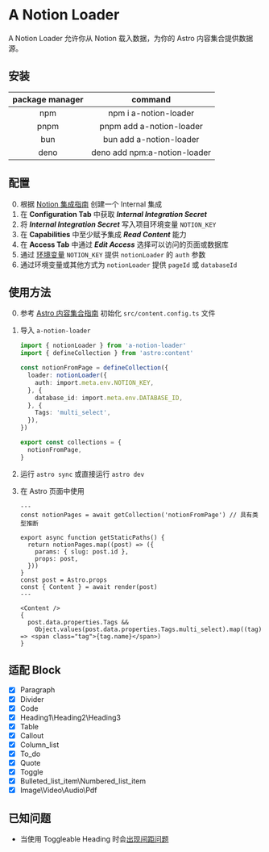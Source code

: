 # A Notion Loader

A Notion Loader 允许你从 Notion 载入数据，为你的 Astro 内容集合提供数据源。

## 安装

| package manager |           command            |
| :-------------: | :--------------------------: |
|       npm       |    npm i a-notion-loader     |
|      pnpm       |   pnpm add a-notion-loader   |
|       bun       |   bun add a-notion-loader    |
|      deno       | deno add npm:a-notion-loader |

## 配置

0. 根据 [Notion 集成指南][notion-integration-guide] 创建一个 Internal 集成
1. 在 **Configuration Tab** 中获取 **_Internal Integration Secret_**
2. 将 **_Internal Integration Secret_** 写入项目环境变量 `NOTION_KEY`
3. 在 **Capabilities** 中至少赋予集成 **_Read Content_** 能力
4. 在 **Access Tab** 中通过 **_Edit Access_** 选择可以访问的页面或数据库
5. 通过 [环境变量][astro-environment] `NOTION_KEY` 提供 `notionLoader` 的 `auth` 参数
6. 通过环境变量或其他方式为 `notionLoader` 提供 `pageId` 或 `databaseId`

## 使用方法

0. 参考 [Astro 内容集合指南][astro-content-collections] 初始化 `src/content.config.ts` 文件
1. 导入 `a-notion-loader`

   ```ts
   import { notionLoader } from 'a-notion-loader'
   import { defineCollection } from 'astro:content'

   const notionFromPage = defineCollection({
     loader: notionLoader({
       auth: import.meta.env.NOTION_KEY,
     }, {
       database_id: import.meta.env.DATABASE_ID,
     }, {
       Tags: 'multi_select',
     }),
   })

   export const collections = {
     notionFromPage,
   }
   ```

2. 运行 `astro sync` 或直接运行 `astro dev`
3. 在 Astro 页面中使用

   ```astro
   ---
   const notionPages = await getCollection('notionFromPage') // 具有类型推断

   export async function getStaticPaths() {
     return notionPages.map((post) => ({
       params: { slug: post.id },
       props: post,
     }))
   }
   const post = Astro.props
   const { Content } = await render(post)
   ---

   <Content />
   {
     post.data.properties.Tags &&
       Object.values(post.data.properties.Tags.multi_select).map((tag) => <span class="tag">{tag.name}</span>)
   }
   ```

## 适配 Block

- [x] Paragraph
- [x] Divider
- [x] Code
- [x] Heading1\Heading2\Heading3
- [x] Table
- [x] Callout
- [x] Column_list
- [x] To_do
- [x] Quote
- [x] Toggle
- [x] Bulleted_list_item\Numbered_list_item
- [x] Image\Video\Audio\Pdf

## 已知问题

- 当使用 Toggleable Heading 时会[出现间距问题][summary-padding]

[notion-integration-guide]: https://developers.notion.com/docs/create-a-notion-integration#create-your-integration-in-notion
[astro-environment]: https://docs.astro.build/en/guides/environment-variables/#type-safe-environment-variables
[astro-content-collections]: https://docs.astro.build/en/guides/content-collections/#defining-collections
[summary-padding]: https://developer.mozilla.org/en-US/docs/Web/HTML/Reference/Elements/summary#summaries_as_headings
